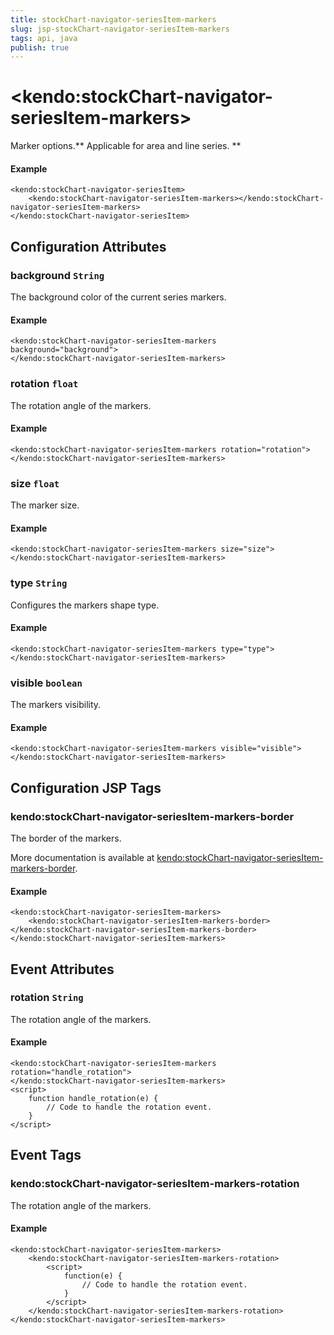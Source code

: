 ```yaml
---
title: stockChart-navigator-seriesItem-markers
slug: jsp-stockChart-navigator-seriesItem-markers
tags: api, java
publish: true
---
```


# \<kendo:stockChart-navigator-seriesItem-markers\>

Marker options.** Applicable for area and line series. **

#### Example
    <kendo:stockChart-navigator-seriesItem>
        <kendo:stockChart-navigator-seriesItem-markers></kendo:stockChart-navigator-seriesItem-markers>
    </kendo:stockChart-navigator-seriesItem>

## Configuration Attributes

### background `String`

The background color of the current series markers.

#### Example
    <kendo:stockChart-navigator-seriesItem-markers background="background">
    </kendo:stockChart-navigator-seriesItem-markers>

### rotation `float`

The rotation angle of the markers.

#### Example
    <kendo:stockChart-navigator-seriesItem-markers rotation="rotation">
    </kendo:stockChart-navigator-seriesItem-markers>

### size `float`

The marker size.

#### Example
    <kendo:stockChart-navigator-seriesItem-markers size="size">
    </kendo:stockChart-navigator-seriesItem-markers>

### type `String`

Configures the markers shape type.

#### Example
    <kendo:stockChart-navigator-seriesItem-markers type="type">
    </kendo:stockChart-navigator-seriesItem-markers>

### visible `boolean`

The markers visibility.

#### Example
    <kendo:stockChart-navigator-seriesItem-markers visible="visible">
    </kendo:stockChart-navigator-seriesItem-markers>


##  Configuration JSP Tags

### kendo:stockChart-navigator-seriesItem-markers-border

The border of the markers.

More documentation is available at [kendo:stockChart-navigator-seriesItem-markers-border](stockchart/navigator-seriesitem-markers-border).

#### Example

    <kendo:stockChart-navigator-seriesItem-markers>
        <kendo:stockChart-navigator-seriesItem-markers-border></kendo:stockChart-navigator-seriesItem-markers-border>
    </kendo:stockChart-navigator-seriesItem-markers>


## Event Attributes

### rotation `String`

The rotation angle of the markers.


#### Example
    <kendo:stockChart-navigator-seriesItem-markers rotation="handle_rotation">
    </kendo:stockChart-navigator-seriesItem-markers>
    <script>
        function handle_rotation(e) {
            // Code to handle the rotation event.
        }
    </script>

## Event Tags

### kendo:stockChart-navigator-seriesItem-markers-rotation

The rotation angle of the markers.


#### Example
    <kendo:stockChart-navigator-seriesItem-markers>
        <kendo:stockChart-navigator-seriesItem-markers-rotation>
            <script>
                function(e) {
                    // Code to handle the rotation event.
                }
            </script>
        </kendo:stockChart-navigator-seriesItem-markers-rotation>
    </kendo:stockChart-navigator-seriesItem-markers>

